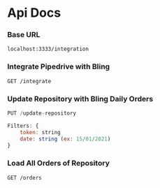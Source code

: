 # Api Docs

### Base URL
```
localhost:3333/integration
```

### Integrate Pipedrive with Bling
```
GET /integrate
```

### Update Repository with Bling Daily Orders
```javascript
PUT /update-repository

Filters: {
    token: string 
    date: string (ex: 15/01/2021)
}
```

### Load All Orders of Repository
```shell
GET /orders
```